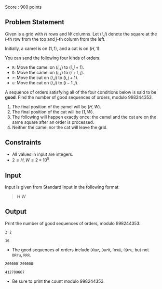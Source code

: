 Score : $900$ points

## Problem Statement

Given is a grid with $H$ rows and $W$ columns.
Let $(i, j)$ denote the square at the $i$-th row from the top and $j$-th column from the left.

Initially, a camel is on $(1, 1)$, and a cat is on $(H, 1)$.

You can send the following four kinds of orders.

- `R`: Move the camel on $(i, j)$ to $(i, j+1)$.
- `D`: Move the camel on $(i, j)$ to $(i+1, j)$.
- `r`: Move the cat on $(i, j)$ to $(i, j+1)$.
- `u`: Move the cat on $(i, j)$ to $(i-1, j)$.

A sequence of orders satisfying all of the four conditions below is said to be **good**. Find the number of good sequences of orders, modulo $998244353$.

1. The final position of the camel will be $(H, W)$.
2. The final position of the cat will be $(1, W)$.
3. The following will happen exactly once: the camel and the cat are on the same square after an order is processed.
4. Neither the camel nor the cat will leave the grid.

## Constraints

- All values in input are integers.
- $2 \leq H,W \leq 2 \times 10^{5}$

## Input

Input is given from Standard Input in the following format:

> $H$ $W$

## Output

Print the number of good sequences of orders, modulo $998244353$.

```input1
2 2
```

```output1
16
```

- The good sequences of orders include `DRur`, `DurR`, `RruD`, `RDru`, but not `DRru`, `RRR`.

```input2
200000 200000
```

```output2
412709667
```

- Be sure to print the count modulo $998244353$.